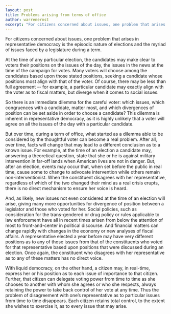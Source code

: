 ```yaml
---
layout: post
title: Problems arising from terms of office
author: warrenernst
excerpt: "For citizens concerned about issues, one problem that arises in representative democracy is the episodic nature of elections and the myriad of issues faced by a legislature during a term."
---
```


For citizens concerned about issues, one problem that arises in representative democracy is the episodic nature of elections and the myriad of issues faced by a legislature during a term.

At the time of any particular election, the candidates may make clear to voters their positions on the issues of the day, the issues in the news at the time of the campaign for votes. Many voters will choose among the candidates based upon those stated positions, seeking a candidate whose positions most align with that of the voter. Of course, there may be less than full agreement -- for example, a particular candidate may exactly align with the voter as to fiscal matters, but diverge when it comes to social issues.

So there is an immediate dilemma for the careful voter: which issues, which congruences with a candidate, matter most, and which divergences of position can be set aside in order to choose a candidate? This dilemma is inherent in representative democracy, as it is highly unlikely that a voter will agree on all the issues of the day with a particular candidate.

But over time, during a term of office, what started as a dilemma able to be considered by the thoughtful voter can become a real problem. After all, over time, facts will change that may lead to a different conclusion as to a known issue. For example, at the time of an election a candidate may, answering a theoretical question, state that she or he is against military intervention in far-off lands when American lives are not in danger. But, after an election, events may occur that, when set before the public in real time, cause some to change to advocate intervention while others remain non-interventionist. When the constituent disagrees with her representative, regardless of which of the two changed their mind as a real crisis erupts, there is no direct mechanism to ensure her voice is heard.

And, as likely, new issues not even considered at the time of an election will arise, giving many more opportunities for divergence of position between a legislator and those who voted for her. Social policies, such as consideration for the trans-gendered or drug policy or rules applicable to law enforcement have all in recent times arisen from below the attention of most to front-and-center in political discourse. And financial matters can change rapidly with changes in the economy or new analyses of fiscal affairs. A representative elected a year before may have very different positions as to any of those issues from that of the constituents who voted for that representative based upon positions that were discussed during an election. Once again, the constituent who disagrees with her representative as to any of these matters has no direct voice.

With liquid democracy, on the other hand, a citizen may, in real-time, express her or his position as to each issue of importance to that citizen. Further, that citizen can delegate voting power from time to time as she chooses to another with whom she agrees or who she respects, always retaining the power to take back control of her vote at any time. Thus the problem of disagreement with one’s representative as to particular issues from time to time disappears. Each citizen retains total control, to the extent she wishes to exercise it, as to every issue that may arise.
